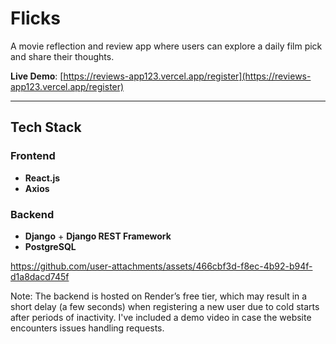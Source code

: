 # Flicks 

A movie reflection and review app where users can explore a daily film pick and share their thoughts.

**Live Demo**: [https://reviews-app123.vercel.app/register](https://reviews-app123.vercel.app/register)

---

## Tech Stack

### Frontend
- **React.js**
- **Axios**

### Backend
- **Django** + **Django REST Framework**
- **PostgreSQL**

https://github.com/user-attachments/assets/466cbf3d-f8ec-4b92-b94f-d1a8dacd745f

Note: The backend is hosted on Render’s free tier, which may result in a short delay (a few seconds) when registering a new user due to cold starts after periods of inactivity. I've included a demo video in case the website encounters issues handling requests.
